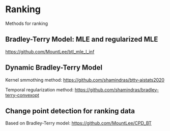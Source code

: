 # Ranking
Methods for ranking

## Bradley-Terry Model: MLE and regularized MLE
https://github.com/MountLee/btl_mle_l_inf

## Dynamic Bradley-Terry Model
Kernel smmothing method:
https://github.com/shamindras/bttv-aistats2020

Temporal regularization method:
https://github.com/shamindras/bradley-terry-convexopt

## Change point detection for ranking data
Based on Bradley-Terry model:
https://github.com/MountLee/CPD_BT
